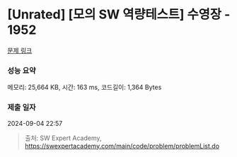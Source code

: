 # [Unrated] [모의 SW 역량테스트] 수영장 - 1952 

[문제 링크](https://swexpertacademy.com/main/code/problem/problemDetail.do?contestProbId=AV5PpFQaAQMDFAUq) 

### 성능 요약

메모리: 25,664 KB, 시간: 163 ms, 코드길이: 1,364 Bytes

### 제출 일자

2024-09-04 22:57



> 출처: SW Expert Academy, https://swexpertacademy.com/main/code/problem/problemList.do